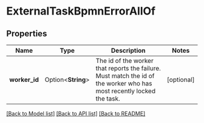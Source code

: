# ExternalTaskBpmnErrorAllOf

## Properties

Name | Type | Description | Notes
------------ | ------------- | ------------- | -------------
**worker_id** | Option<**String**> | The id of the worker that reports the failure. Must match the id of the worker who has most recently locked the task. | [optional]

[[Back to Model list]](../README.md#documentation-for-models) [[Back to API list]](../README.md#documentation-for-api-endpoints) [[Back to README]](../README.md)


